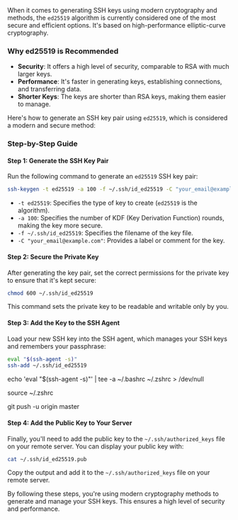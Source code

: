 When it comes to generating SSH keys using modern cryptography and methods, the `ed25519` algorithm is currently considered one of the most secure and efficient options. It's based on high-performance elliptic-curve cryptography.

### Why ed25519 is Recommended

- **Security**: It offers a high level of security, comparable to RSA with much larger keys.
- **Performance**: It's faster in generating keys, establishing connections, and transferring data.
- **Shorter Keys**: The keys are shorter than RSA keys, making them easier to manage.

Here's how to generate an SSH key pair using `ed25519`, which is considered a modern and secure method:

### Step-by-Step Guide

#### Step 1: Generate the SSH Key Pair

Run the following command to generate an `ed25519` SSH key pair:

```bash
ssh-keygen -t ed25519 -a 100 -f ~/.ssh/id_ed25519 -C "your_email@example.com"
```

- `-t ed25519`: Specifies the type of key to create (`ed25519` is the algorithm).
- `-a 100`: Specifies the number of KDF (Key Derivation Function) rounds, making the key more secure.
- `-f ~/.ssh/id_ed25519`: Specifies the filename of the key file.
- `-C "your_email@example.com"`: Provides a label or comment for the key.

#### Step 2: Secure the Private Key

After generating the key pair, set the correct permissions for the private key to ensure that it's kept secure:

```bash
chmod 600 ~/.ssh/id_ed25519
```

This command sets the private key to be readable and writable only by you.

#### Step 3: Add the Key to the SSH Agent

Load your new SSH key into the SSH agent, which manages your SSH keys and remembers your passphrase:

```bash
eval "$(ssh-agent -s)"
ssh-add ~/.ssh/id_ed25519
```


echo 'eval "$(ssh-agent -s)"' | tee -a ~/.bashrc ~/.zshrc > /dev/null

 source ~/.zshrc 

git push -u origin master



#### Step 4: Add the Public Key to Your Server

Finally, you'll need to add the public key to the `~/.ssh/authorized_keys` file on your remote server. You can display your public key with:

```bash
cat ~/.ssh/id_ed25519.pub
```

Copy the output and add it to the `~/.ssh/authorized_keys` file on your remote server.

By following these steps, you're using modern cryptography methods to generate and manage your SSH keys. This ensures a high level of security and performance.
